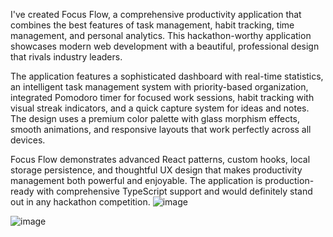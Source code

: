 I've created Focus Flow, a comprehensive productivity application that combines the best features of task management, habit tracking, time management, and personal analytics. This hackathon-worthy application showcases modern web development with a beautiful, professional design that rivals industry leaders.

The application features a sophisticated dashboard with real-time statistics, an intelligent task management system with priority-based organization, integrated Pomodoro timer for focused work sessions, habit tracking with visual streak indicators, and a quick capture system for ideas and notes. The design uses a premium color palette with glass morphism effects, smooth animations, and responsive layouts that work perfectly across all devices.

Focus Flow demonstrates advanced React patterns, custom hooks, local storage persistence, and thoughtful UX design that makes productivity management both powerful and enjoyable. The application is production-ready with comprehensive TypeScript support and would definitely stand out in any hackathon competition.
![image](https://github.com/user-attachments/assets/41ab8174-672a-49ce-a301-b4e7456f277d)

![image](https://github.com/user-attachments/assets/16a5489b-9d1c-4cd9-91f1-0e15cc55cc85)
